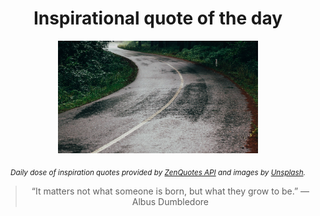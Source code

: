 
<div align="center">

# Inspirational quote of the day

<img src="./data/photo.jpeg" alt="Beautiful nature photo" width="320" height="180">

<sub><i>Daily dose of inspiration quotes provided by [ZenQuotes API](https://zenquotes.io/) and images by [Unsplash](https://unsplash.com/).</i></sub>


<blockquote>&ldquo;It matters not what someone is born, but what they grow to be.&rdquo; &mdash; <footer>Albus Dumbledore</footer></blockquote>

</div>

